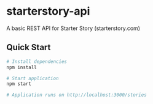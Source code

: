 # starterstory-api
A basic REST API for Starter Story (starterstory.com)

## Quick Start

``` bash
# Install dependencies
npm install

# Start application
npm start

# Application runs on http://localhost:3000/stories
```
